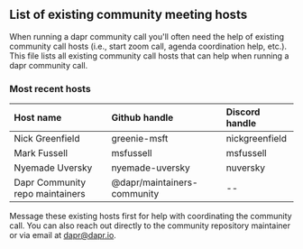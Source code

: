 ## List of existing community meeting hosts
When running a dapr community call you'll often need the help of existing community call hosts (i.e., start zoom call, agenda coordination help, etc.). This file lists all existing community call hosts that can help when running a dapr community call. 

### Most recent hosts
| **Host name**  |  **Github handle** | **Discord handle**  |  
|:---|:---|:---|
| Nick Greenfield  | greenie-msft  | nickgreenfield   | 
| Mark Fussell  | msfussell | msfussell  |   
| Nyemade Uversky | nyemade-uversky  | nuversky   |   
| Dapr Community repo maintainers | @dapr/maintainers-community | --  |   

Message these existing hosts first for help with coordinating the community call. You can also reach out directly to the community repository maintainer or via email at dapr@dapr.io. 

